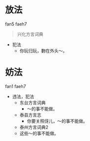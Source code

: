# 放法
fan5 faeh7
> 兴化方言词典
- 犯法
  - 你玩归玩，覅在外头～。

# 妨法
fan1 faeh7
+ 违法，犯法
  * 东台方言词典
    - ～的事不能做。
  * 泰县方言志
    - 你要关照伢儿，～的事不能做。
  * 泰州方言词典2
  - 这些～的事不能做。
